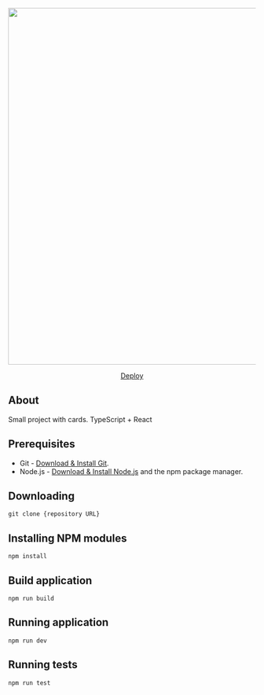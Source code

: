 <p align="center">
      <img src="https://petralexkulakov-reactcomponents.netlify.app/assets/title-c7d6a85b.png" width="726">
</p>

<p align="center">
   <a href="https://petralexkulakov-reactcomponents.netlify.app">Deploy</a>
</p>

## About

Small project with cards. TypeScript + React

## Prerequisites

- Git - [Download & Install Git](https://git-scm.com/downloads).
- Node.js - [Download & Install Node.js](https://nodejs.org/en/download/) and the npm package manager.

## Downloading

```
git clone {repository URL}
```

## Installing NPM modules

```
npm install
```

## Build application

```
npm run build
```

## Running application

```
npm run dev
```

## Running tests

```
npm run test
```
